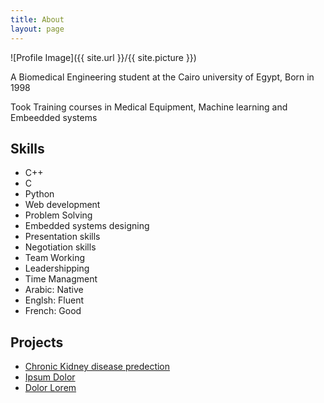 ```yaml
---
title: About
layout: page
---
```

![Profile Image]({{ site.url }}/{{ site.picture }})

<p>A Biomedical Engineering student at the Cairo university of Egypt, Born in 1998 </p>

<p>Took Training courses in Medical Equipment, Machine learning and Embeedded systems</p>

<h2>Skills</h2>

<ul class="skill-list">
	<li>C++</li>
	<li>C</li>
	<li>Python</li>
	<li>Web development</li>
	<li>Problem Solving</li>
	<li>Embedded systems designing</li>
	<li>Presentation skills</li>
	<li>Negotiation skills</li>
	<li>Team Working</li>
	<li>Leadershipping</li>
	<li>Time Managment</li>
	<li>Arabic: Native</li>
	<li>Englsh: Fluent</li>
	<li>French: Good</li>

</ul>

<h2>Projects</h2>

<ul>
	<li><a href="https://github.com/">Chronic Kidney disease predection</a></li>
	<li><a href="https://github.com/">Ipsum Dolor</a></li>
	<li><a href="https://github.com/">Dolor Lorem</a></li>
</ul>
